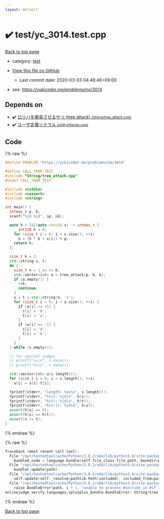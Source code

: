 ```yaml
---
layout: default
---
```


<!-- mathjax config similar to math.stackexchange -->
<script type="text/javascript" async
  src="https://cdnjs.cloudflare.com/ajax/libs/mathjax/2.7.5/MathJax.js?config=TeX-MML-AM_CHTML">
</script>
<script type="text/x-mathjax-config">
  MathJax.Hub.Config({
    TeX: { equationNumbers: { autoNumber: "AMS" }},
    tex2jax: {
      inlineMath: [ ['$','$'] ],
      processEscapes: true
    },
    "HTML-CSS": { matchFontHeight: false },
    displayAlign: "left",
    displayIndent: "2em"
  });
</script>

<script type="text/javascript" src="https://cdnjs.cloudflare.com/ajax/libs/jquery/3.4.1/jquery.min.js"></script>
<script src="https://cdn.jsdelivr.net/npm/jquery-balloon-js@1.1.2/jquery.balloon.min.js" integrity="sha256-ZEYs9VrgAeNuPvs15E39OsyOJaIkXEEt10fzxJ20+2I=" crossorigin="anonymous"></script>
<script type="text/javascript" src="../../assets/js/copy-button.js"></script>
<link rel="stylesheet" href="../../assets/css/copy-button.css" />


# :heavy_check_mark: test/yc_3014.test.cpp

<a href="../../index.html">Back to top page</a>

* category: <a href="../../index.html#098f6bcd4621d373cade4e832627b4f6">test</a>
* <a href="{{ site.github.repository_url }}/blob/master/test/yc_3014.test.cpp">View this file on GitHub</a>
    - Last commit date: 2020-03-03 04:48:46+09:00


* see: <a href="https://yukicoder.me/problems/no/3014">https://yukicoder.me/problems/no/3014</a>


## Depends on

* :heavy_check_mark: <a href="../../library/String/tree_attack.cpp.html">ロリハを衝突させるやつ (tree attack) <small>(String/tree_attack.cpp)</small></a>
* :heavy_check_mark: <a href="../../library/utility/literals.cpp.html">ユーザ定義リテラル <small>(utility/literals.cpp)</small></a>


## Code

<a id="unbundled"></a>
{% raw %}
```cpp
#define PROBLEM "https://yukicoder.me/problems/no/3014"

#define CALL_FROM_TEST
#include "String/tree_attack.cpp"
#undef CALL_FROM_TEST

#include <cstdio>
#include <cassert>
#include <string>

int main() {
  intmax_t p, b;
  scanf("%jd %jd", &p, &b);

  auto h = [&](auto const& s) -> intmax_t {
    __int128 h = 0;
    for (size_t i = 0; i < s.size(); ++i)
      h = (h * b + s[i]) % p;
    return h;
  };

  size_t k = 2;
  std::string s, t;
  do {
    size_t n = 1_zu << k;
    std::vector<int> a = tree_attack(p, b, k);
    if (a.empty()) {
      ++k;
      continue;
    }
    s = t = std::string(n, 'x');
    for (size_t i = 0; i < a.size(); ++i) {
      if (a[i] == +1) {
        s[i] = 'b';
        t[i] = 'a';
      }
      if (a[i] == -1) {
        s[i] = 'a';
        t[i] = 'b';
      }
    }
  } while (s.empty());

  // for special judges
  // printf("%s\n", s.data());
  // printf("%s\n", t.data());

  std::vector<int> u(s.length());
  for (size_t i = 0; i < s.length(); ++i)
    u[i] = s[i]-t[i];

  fprintf(stderr, "length: %zu\n", s.length());
  fprintf(stderr, "h(s): %jd\n", h(s));
  fprintf(stderr, "h(t): %jd\n", h(t));
  fprintf(stderr, "h(s-t): %jd\n", h(u));
  assert(h(u) == 0);
  assert(h(s) == h(t));
  assert(s != t);
}

```
{% endraw %}

<a id="bundled"></a>
{% raw %}
```cpp
Traceback (most recent call last):
  File "/opt/hostedtoolcache/Python/3.8.2/x64/lib/python3.8/site-packages/onlinejudge_verify/docs.py", line 340, in write_contents
    bundled_code = language.bundle(self.file_class.file_path, basedir=pathlib.Path.cwd())
  File "/opt/hostedtoolcache/Python/3.8.2/x64/lib/python3.8/site-packages/onlinejudge_verify/languages/cplusplus.py", line 170, in bundle
    bundler.update(path)
  File "/opt/hostedtoolcache/Python/3.8.2/x64/lib/python3.8/site-packages/onlinejudge_verify/languages/cplusplus_bundle.py", line 282, in update
    self.update(self._resolve(pathlib.Path(included), included_from=path))
  File "/opt/hostedtoolcache/Python/3.8.2/x64/lib/python3.8/site-packages/onlinejudge_verify/languages/cplusplus_bundle.py", line 281, in update
    raise BundleError(path, i + 1, "unable to process #include in #if / #ifdef / #ifndef other than include guards")
onlinejudge_verify.languages.cplusplus_bundle.BundleError: String/tree_attack.cpp: line 15: unable to process #include in #if / #ifdef / #ifndef other than include guards

```
{% endraw %}

<a href="../../index.html">Back to top page</a>

